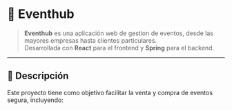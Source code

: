 # 🥳 Eventhub

> **Eventhub** es una aplicación web de gestion de eventos, desde las mayores empresas hasta clientes particulares.  
> Desarrollada con **React** para el frontend y **Spring** para el backend.

---

## 📖 Descripción

Este proyecto tiene como objetivo facilitar la venta y compra de eventos segura, incluyendo:


